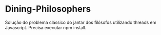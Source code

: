 # Dining-Philosophers
Solução do problema clássico do jantar dos filósofos utilizando threads em Javascript. Precisa executar npm install.

